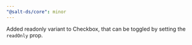 ```yaml
---
"@salt-ds/core": minor
---
```


Added readonly variant to Checkbox, that can be toggled by setting the `readOnly` prop.
